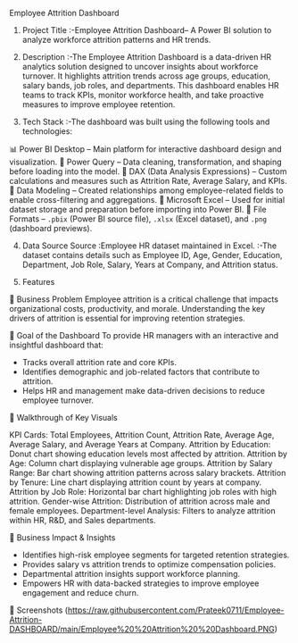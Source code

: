   Employee Attrition Dashboard

1. Project Title
    :-Employee Attrition Dashboard– A Power BI solution to analyze workforce attrition patterns and HR trends.

2. Description
    :-The Employee Attrition Dashboard is a data-driven HR analytics solution designed to uncover insights about workforce turnover. It highlights attrition trends across age groups, education, salary bands, job roles, and departments. This dashboard enables HR teams to track KPIs, monitor workforce health, and take proactive measures to improve employee retention.

3. Tech Stack
     :-The dashboard was built using the following tools and technologies:

📊 Power BI Desktop – Main platform for interactive dashboard design and visualization.
📂 Power Query – Data cleaning, transformation, and shaping before loading into the model.
🧠 DAX (Data Analysis Expressions) – Custom calculations and measures such as Attrition Rate, Average Salary, and KPIs.
📝 Data Modeling – Created relationships among employee-related fields to enable cross-filtering and aggregations.
📑 Microsoft Excel – Used for initial dataset storage and preparation before importing into Power BI.
📁 File Formats – `.pbix` (Power BI source file), `.xlsx` (Excel dataset), and `.png` (dashboard previews).

4. Data Source
 Source :Employee HR dataset maintained in Excel.
        :-The dataset contains details such as Employee ID, Age, Gender, Education, Department, Job Role, Salary, Years           at Company, and Attrition status.

 5. Features 

🔹 Business Problem
  Employee attrition is a critical challenge that impacts organizational costs, productivity, and morale. Understanding   the key drivers of attrition is essential for improving retention strategies.

🔹 Goal of the Dashboard
   To provide HR managers with an interactive and insightful dashboard that:

   * Tracks overall attrition rate and core KPIs.
   * Identifies demographic and job-related factors that contribute to attrition.
   * Helps HR and management make data-driven decisions to reduce employee turnover.

 🔹 Walkthrough of Key Visuals

KPI Cards: Total Employees, Attrition Count, Attrition Rate, Average Age, Average Salary, and Average Years at Company.
Attrition by Education: Donut chart showing education levels most affected by attrition.
Attrition by Age: Column chart displaying vulnerable age groups.
Attrition by Salary Range: Bar chart showing attrition patterns across salary brackets.
Attrition by Tenure: Line chart displaying attrition count by years at company.
Attrition by Job Role: Horizontal bar chart highlighting job roles with high attrition.
Gender-wise Attrition: Distribution of attrition across male and female employees.
Department-level Analysis: Filters to analyze attrition within HR, R\&D, and Sales departments.

🔹 Business Impact & Insights
* Identifies high-risk employee segments for targeted retention strategies.
* Provides salary vs attrition trends to optimize compensation policies.
* Departmental attrition insights support workforce planning.
* Empowers HR with data-backed strategies to improve employee engagement and reduce churn.

 
📸 Screenshots (https://raw.githubusercontent.com/Prateek0711/Employee-Attrition-DASHBOARD/main/Employee%20%20Attrition%20%20Dashboard.PNG)


